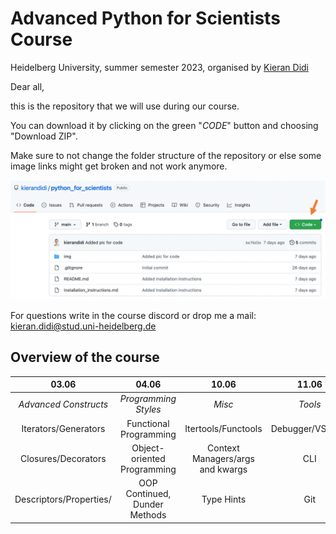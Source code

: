 # Advanced Python for Scientists Course

Heidelberg University, summer semester 2023, organised by [Kieran Didi](https://github.com/kierandidi)

Dear all, 

this is the repository that we will use during our course. 

You can download it by clicking on the green "_CODE_" button and choosing "Download ZIP".

Make sure to not change the folder structure of the repository or else some image links might get broken and not work anymore.

<div>
<img src="img/explanation_download.png" width="700"/>
</div>

For questions write in the course discord or drop me a mail: kieran.didi@stud.uni-heidelberg.de

## Overview of the course

**03.06**|**04.06**|**10.06**|**11.06**
:-----:|:-----:|:-----:|:-----:
*Advanced Constructs*|*Programming Styles*|*Misc*|*Tools*
Iterators/Generators|Functional Programming|Itertools/Functools|Debugger/VSCode
Closures/Decorators|Object-oriented Programming|Context Managers/args and kwargs|CLI
Descriptors/Properties/|OOP Continued, Dunder Methods|Type Hints| Git
